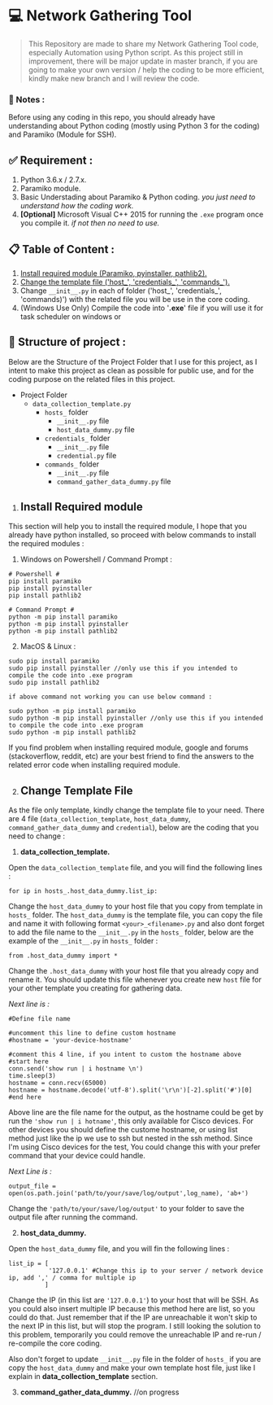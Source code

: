 # :computer: Network Gathering Tool
> This Repository are made to share my Network Gathering Tool code, especially Automation using Python script. As this project still in improvement, there will be major update in master branch, if you are going to make your own version / help the coding to be more efficient, kindly make new branch and I will review the code.

### :blue_book: Notes :
Before using any coding in this repo, 
you should already have understanding about Python coding (mostly using Python 3 for the coding) and Paramiko (Module for SSH).


## :white_check_mark: Requirement :
1. Python 3.6.x / 2.7.x.
2. Paramiko module.
3. Basic Understading about Paramiko & Python coding. *you just need to understand how the coding work.*
4. **__[Optional]__** Microsoft Visual C++ 2015 for running the `.exe` program once you compile it. *if not then no need to use.*


## :clipboard: Table of Content :

1. [Install required module (Paramiko, pyinstaller, pathlib2).](#install-required-module)
2. [Change the template file ('host_', 'credentials_', 'commands_').](#change-template-file)
3. Change `__init__.py` in each of folder ('host_', 'credentials_', 'commands)') with the related file you will be use in the core coding. 
4. (Windows Use Only) Compile the code into '**.exe**' file if you will use it for task scheduler on windows or 

## :open_file_folder: Structure of project :

Below are the Structure of the Project Folder that I use for this project, as I intent to make this project as clean as possible for public use, and for the coding purpose on the related files in this project.

- Project Folder
  - `data_collection_template.py`
    - `hosts_` folder
      - `__init__.py` file
      - `host_data_dummy.py` file
     - `credentials_` folder
       - `__init__.py` file
       - `credential.py` file
     - `commands_` folder
       - `__init__.py` file
       - `command_gather_data_dummy.py` file

1. ## Install Required module
This section will help you to install the required module, I hope that you already have python installed, so proceed with below commands to install the required modules :

1. Windows on Powershell / Command Prompt :
```
# Powershell #
pip install paramiko
pip install pyinstaller
pip install pathlib2

# Command Prompt #
python -m pip install paramiko
python -m pip install pyinstaller 
python -m pip install pathlib2
```
2. MacOS & Linux :
```
sudo pip install paramiko
sudo pip install pyinstaller //only use this if you intended to compile the code into .exe program
sudo pip install pathlib2

if above command not working you can use below command :

sudo python -m pip install paramiko
sudo python -m pip install pyinstaller //only use this if you intended to compile the code into .exe program
sudo python -m pip install pathlib2
```
If you find problem when installing required module, google and forums (stackoverflow, reddit, etc) are your best friend to find the answers to the related error code when installing required module.

2.  ## Change Template File
As the file only template, kindly change the template file to your need.
There are 4 file (`data_collection_template`, `host_data_dummy`, `command_gather_data_dummy` and `credential`), below are the coding that you need to change :

1. **data_collection_template.**

Open the `data_collection_template` file, and you will find the following lines :
```
for ip in hosts_.host_data_dummy.list_ip:
```
Change the `host_data_dummy` to your host file that you copy from template in `hosts_` folder. The `host_data_dummy` is the template file, you can copy the file and name it with following format `<your>_<filename>.py` and also dont forget to add the file name to the `__init__.py` in the `hosts_` folder, below are the example of the `__init__.py` in `hosts_` folder :
```
from .host_data_dummy import *
```
Change the `.host_data_dummy` with your host file that you already copy and rename it. You should update this file whenever you create new `host` file for your other template you creating for gathering data.

*Next line is :*

```
#Define file name
	
#uncomment this line to define custom hostname 
#hostname = 'your-device-hostname'

#comment this 4 line, if you intent to custom the hostname above
#start here
conn.send('show run | i hostname \n')
time.sleep(3)
hostname = conn.recv(65000)
hostname = hostname.decode('utf-8').split('\r\n')[-2].split('#')[0]
#end here
```
Above line are the file name for the output, as the hostname could be get by run the `'show run | i hotname'`, this only available for Cisco devices. For other devices you should define the custome hostname, or using list method just like the ip we use to ssh but nested in the ssh method. Since I'm using Cisco devices for the test, You could change this with your prefer command that your device could handle.

*Next Line is :*

```
output_file = open(os.path.join('path/to/your/save/log/output',log_name), 'ab+')
```
Change the `'path/to/your/save/log/output'` to your folder to save the output file after running the command.


2. **host_data_dummy.**

Open the `host_data_dummy` file, and you will fin the following lines :
```
list_ip = [
           '127.0.0.1' #Change this ip to your server / network device ip, add ',' / comma for multiple ip 
          ]
```
Change the IP (in this list are `'127.0.0.1'`) to your host that will be SSH. As you could also insert multiple IP because this method here are list, so you could do that. Just remember that if the IP are unreachable it won't skip to the next IP in this list, but will stop the program. I still looking the solution to this problem, temporarily you could remove the unreachable IP and re-run / re-compile the core coding.

Also don't forget to update `__init__.py` file in the folder of `hosts_` if you are copy the `host_data_dummy` and make your own template host file, just like I explain in **data_collection_template** section.

3. **command_gather_data_dummy.**
//on progress
